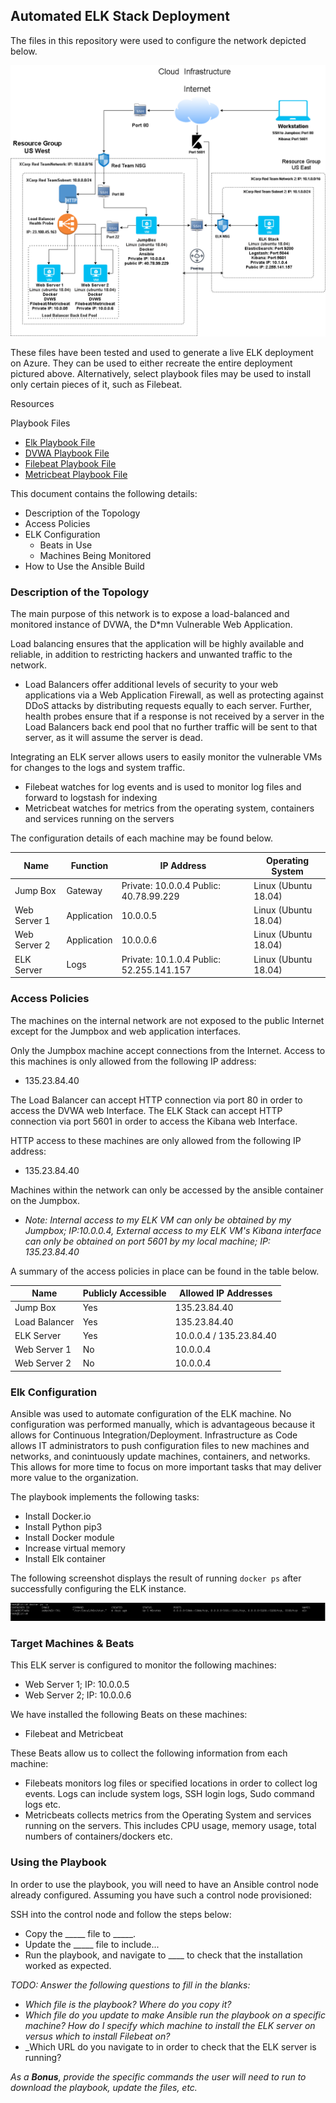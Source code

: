 ## Automated ELK Stack Deployment

The files in this repository were used to configure the network depicted below.

![Cloud Infrastructure](Diagrams/Cloud_Infrastructure.png)

These files have been tested and used to generate a live ELK deployment on Azure. They can be used to either recreate the entire deployment pictured above. Alternatively, select playbook files may be used to install only certain pieces of it, such as Filebeat.

Resources

Playbook Files

- [Elk Playbook File](Ansible/elk.yml)
- [DVWA Playbook File](Ansible/dvwa.yml)
- [Filebeat Playbook File](Ansible/filebeat.yml)
- [Metricbeat Playbook File](Ansible/metricbeat.yml)

This document contains the following details:
- Description of the Topology
- Access Policies
- ELK Configuration
  - Beats in Use
  - Machines Being Monitored
- How to Use the Ansible Build


### Description of the Topology

The main purpose of this network is to expose a load-balanced and monitored instance of DVWA, the D*mn Vulnerable Web Application.

Load balancing ensures that the application will be highly available and reliable, in addition to restricting hackers and unwanted traffic to the network.
- Load Balancers offer additional levels of security to your web applications via a Web Application Firewall, as well as protecting against DDoS attacks by distributing requests equally to each server. Further, health probes ensure that if a response is not received by a server in the Load Balancers back end pool that no further traffic will be sent to that server, as it will assume the server is dead.

Integrating an ELK server allows users to easily monitor the vulnerable VMs for changes to the logs and system traffic.
- Filebeat watches for log events and is used to monitor log files and forward to logstash for indexing
- Metricbeat watches for metrics from the operating system, containers and services running on the servers

The configuration details of each machine may be found below.

| Name          | Function    | IP Address                               |   Operating System   |
|---------------|-------------|------------------------------------------|----------------------|
| Jump Box      | Gateway     | Private: 10.0.0.4 Public: 40.78.99.229   | Linux (Ubuntu 18.04) |
| Web Server 1  | Application | 10.0.0.5                                 | Linux (Ubuntu 18.04) |
| Web Server 2  | Application | 10.0.0.6                                 | Linux (Ubuntu 18.04) |
| ELK Server    | Logs        | Private: 10.1.0.4 Public: 52.255.141.157 | Linux (Ubuntu 18.04) |

### Access Policies

The machines on the internal network are not exposed to the public Internet except for the Jumpbox and web application interfaces. 

Only the Jumpbox machine accept connections from the Internet. Access to this machines is only allowed from the following IP address:
- 135.23.84.40

The Load Balancer can accept HTTP connection via port 80 in order to access the DVWA web Interface.
The ELK Stack can accept HTTP connection via port 5601 in order to access the Kibana web Interface.

HTTP access to these machines are only allowed from the following IP address:
- 135.23.84.40

Machines within the network can only be accessed by the ansible container on the Jumpbox.
- _Note: Internal access to my ELK VM can only be obtained by my Jumpbox; IP:10.0.0.4, External access to my ELK VM's Kibana interface can only be obtained on port 5601 by my local machine; IP: 135.23.84.40_

A summary of the access policies in place can be found in the table below.

| Name          | Publicly Accessible | Allowed IP Addresses    |
|---------------|---------------------|-------------------------|
| Jump Box      | Yes                 | 135.23.84.40            |
| Load Balancer | Yes                 | 135.23.84.40            |
| ELK Server    | Yes                 | 10.0.0.4 / 135.23.84.40 |  
| Web Server 1  | No                  | 10.0.0.4                |
| Web Server 2  | No                  | 10.0.0.4                |

### Elk Configuration

Ansible was used to automate configuration of the ELK machine. No configuration was performed manually, which is advantageous because it allows for Continuous Integration/Deployment. Infrastructure as Code allows IT administrators to push configuration files to new machines and networks, and conintuously update machines, containers, and networks. This allows for more time to focus on more important tasks that may deliver more value to the organization. 

The playbook implements the following tasks:
- Install Docker.io
- Install Python pip3
- Install Docker module
- Increase virtual memory
- Install Elk container

The following screenshot displays the result of running `docker ps` after successfully configuring the ELK instance.

![Docker ps results](Images/docker_ps_output.png)

### Target Machines & Beats
This ELK server is configured to monitor the following machines:
- Web Server 1; IP: 10.0.0.5
- Web Server 2; IP: 10.0.0.6

We have installed the following Beats on these machines:
- Filebeat and Metricbeat

These Beats allow us to collect the following information from each machine:
- Filebeats monitors log files or specified locations in order to collect log events. Logs can include system logs, SSH login logs, Sudo command logs etc. 
- Metricbeats collects metrics from the Operating System and services running on the servers. This includes CPU usage, memory usage, total numbers of containers/dockers etc.

### Using the Playbook
In order to use the playbook, you will need to have an Ansible control node already configured. Assuming you have such a control node provisioned: 

SSH into the control node and follow the steps below:
- Copy the _____ file to _____.
- Update the _____ file to include...
- Run the playbook, and navigate to ____ to check that the installation worked as expected.

_TODO: Answer the following questions to fill in the blanks:_
- _Which file is the playbook? Where do you copy it?_
- _Which file do you update to make Ansible run the playbook on a specific machine? How do I specify which machine to install the ELK server on versus which to install Filebeat on?_
- _Which URL do you navigate to in order to check that the ELK server is running?

_As a **Bonus**, provide the specific commands the user will need to run to download the playbook, update the files, etc._